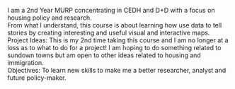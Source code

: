 I am a 2nd Year MURP concentrating in CEDH and D+D with a focus on housing policy and research. <br>
From what I understand, this course is about learning how use data to tell stories by creating interesting and useful visual and interactive maps. <br>
Project Ideas: This is my 2nd time taking this course and I am no longer at a loss as to what to do for a project! I am hoping to do something related to sundown towns but am open to other ideas related to housing and immigration. <br>
Objectives: To learn new skills to make me a better researcher, analyst and future policy-maker. <br>

